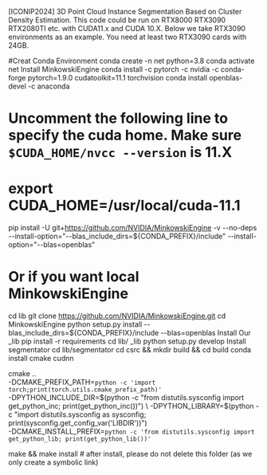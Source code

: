 [ICONIP2024] 3D Point Cloud Instance Segmentation Based on Cluster Density Estimation. 
This code could be run on RTX8000 RTX3090 RTX2080TI etc. with CUDA11.x and CUDA 10.X. Below we take RTX3090 environments as an example. You need at least two RTX3090 cards with 24GB.

#Creat Conda Environment
conda create -n net python=3.8
conda activate  net
Install MinkowskiEngine
conda install -c pytorch -c nvidia -c conda-forge pytorch=1.9.0 cudatoolkit=11.1 torchvision
conda install openblas-devel -c anaconda

# Uncomment the following line to specify the cuda home. Make sure `$CUDA_HOME/nvcc --version` is 11.X
# export CUDA_HOME=/usr/local/cuda-11.1
pip install -U git+https://github.com/NVIDIA/MinkowskiEngine -v --no-deps --install-option="--blas_include_dirs=${CONDA_PREFIX}/include" --install-option="--blas=openblas"

# Or if you want local MinkowskiEngine
cd lib
git clone https://github.com/NVIDIA/MinkowskiEngine.git
cd MinkowskiEngine
python setup.py install --blas_include_dirs=${CONDA_PREFIX}/include --blas=openblas
Install Our  _lib
pip install -r requirements
cd lib/ _lib
python setup.py develop
Install segmentator
cd lib/segmentator
cd csrc && mkdir build && cd build
conda install cmake cudnn

cmake .. \
-DCMAKE_PREFIX_PATH=`python -c 'import torch;print(torch.utils.cmake_prefix_path)'` \
-DPYTHON_INCLUDE_DIR=$(python -c "from distutils.sysconfig import get_python_inc; print(get_python_inc())")  \
-DPYTHON_LIBRARY=$(python -c "import distutils.sysconfig as sysconfig; print(sysconfig.get_config_var('LIBDIR'))") \
-DCMAKE_INSTALL_PREFIX=`python -c 'from distutils.sysconfig import get_python_lib; print(get_python_lib())'`

make && make install # after install, please do not delete this folder (as we only create a symbolic link)

